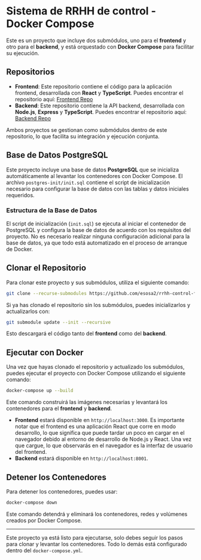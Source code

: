 
# Sistema de RRHH de control - Docker Compose

Este es un proyecto que incluye dos submódulos, uno para el **frontend** y otro para el **backend**, y está orquestado con **Docker Compose** para facilitar su ejecución.

## Repositorios

- **Frontend**: Este repositorio contiene el código para la aplicación frontend, desarrollada con **React** y **TypeScript**. Puedes encontrar el repositorio aquí: [Frontend Repo](<https://github.com/esosa2/rrhh-control-fe>)
- **Backend**: Este repositorio contiene la API backend, desarrollada con **Node.js**, **Express** y **TypeScript**. Puedes encontrar el repositorio aquí: [Backend Repo](<https://github.com/esosa2/rrhh-control-be>)

Ambos proyectos se gestionan como submódulos dentro de este repositorio, lo que facilita su integración y ejecución conjunta.

## Base de Datos PostgreSQL

Este proyecto incluye una base de datos **PostgreSQL** que se inicializa automáticamente al levantar los contenedores con Docker Compose. El archivo `postgres-init/init.sql` contiene el script de inicialización necesario para configurar la base de datos con las tablas y datos iniciales requeridos.

### Estructura de la Base de Datos

El script de inicialización (`init.sql`) se ejecuta al iniciar el contenedor de PostgreSQL y configura la base de datos de acuerdo con los requisitos del proyecto. No es necesario realizar ninguna configuración adicional para la base de datos, ya que todo está automatizado en el proceso de arranque de Docker.

## Clonar el Repositorio

Para clonar este proyecto y sus submódulos, utiliza el siguiente comando:

```bash
git clone --recurse-submodules https://github.com/esosa2/rrhh-control-funcionarios.git
```

Si ya has clonado el repositorio sin los submódulos, puedes inicializarlos y actualizarlos con:

```bash
git submodule update --init --recursive
```

Esto descargará el código tanto del **frontend** como del **backend**.

## Ejecutar con Docker

Una vez que hayas clonado el repositorio y actualizado los submódulos, puedes ejecutar el proyecto con Docker Compose utilizando el siguiente comando:

```bash
docker-compose up --build
```

Este comando construirá las imágenes necesarias y levantará los contenedores para el **frontend** y **backend**.

- **Frontend** estará disponible en `http://localhost:3000`. Es importante notar que el frontend es una aplicación React que corre en modo desarrollo, lo que significa que puede tardar un poco en cargar en el navegador debido al entorno de desarrollo de Node.js y React. Una vez que cargue, lo que observarás en el navegador es la interfaz de usuario del frontend.
- **Backend** estará disponible en `http://localhost:8001`.

## Detener los Contenedores

Para detener los contenedores, puedes usar:

```bash
docker-compose down
```

Este comando detendrá y eliminará los contenedores, redes y volúmenes creados por Docker Compose.

---

Este proyecto ya está listo para ejecutarse, solo debes seguir los pasos para clonar y levantar los contenedores. Todo lo demás está configurado dentro del `docker-compose.yml`.
